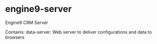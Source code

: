 # engine9-server
Engine9 CRM Server

Contains:
    data-server: Web server to deliver configurations and data to browsers
